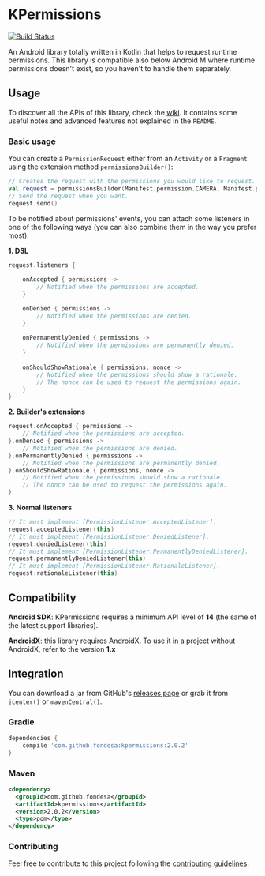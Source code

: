 KPermissions
===============
[![Build Status](https://travis-ci.org/Fondesa/KPermissions.svg?branch=master)](https://travis-ci.org/Fondesa/KPermissions)

An Android library totally written in Kotlin that helps to request runtime permissions.
This library is compatible also below Android M where runtime permissions doesn't exist, so you haven't to handle them separately. 

Usage
------

To discover all the APIs of this library, check the [wiki](https://github.com/Fondesa/KPermissions/wiki). It contains some useful notes and advanced features not explained in the ```README```.

### Basic usage
You can create a ```PermissionRequest``` either from an ```Activity``` or a ```Fragment``` using the extension method ```permissionsBuilder()```:

```kotlin
// Creates the request with the permissions you would like to request.
val request = permissionsBuilder(Manifest.permission.CAMERA, Manifest.permission.SEND_SMS).build()
// Send the request when you want.
request.send() 
```

To be notified about permissions' events, you can attach some listeners in one of the following ways (you can also combine them in the way you prefer most).

**1. DSL**

```kotlin
request.listeners {
    
    onAccepted { permissions ->
        // Notified when the permissions are accepted.
    }

    onDenied { permissions ->
        // Notified when the permissions are denied.
    }
    
    onPermanentlyDenied { permissions ->
        // Notified when the permissions are permanently denied.
    }
    
    onShouldShowRationale { permissions, nonce ->
        // Notified when the permissions should show a rationale.
        // The nonce can be used to request the permissions again.
    }
}
```

**2. Builder's extensions**

```kotlin
request.onAccepted { permissions ->
    // Notified when the permissions are accepted.
}.onDenied { permissions ->
    // Notified when the permissions are denied.
}.onPermanentlyDenied { permissions ->
    // Notified when the permissions are permanently denied.
}.onShouldShowRationale { permissions, nonce ->
    // Notified when the permissions should show a rationale.
    // The nonce can be used to request the permissions again.
}
```

**3. Normal listeners**

```kotlin
// It must implement [PermissionListener.AcceptedListener].
request.acceptedListener(this)
// It must implement [PermissionListener.DeniedListener].
request.deniedListener(this)
// It must implement [PermissionListener.PermanentlyDeniedListener].
request.permanentlyDeniedListener(this)
// It must implement [PermissionListener.RationaleListener].
request.rationaleListener(this)
```

Compatibility
------

**Android SDK**: KPermissions requires a minimum API level of **14** (the same of the latest support libraries).

**AndroidX**: this library requires AndroidX. To use it in a project without AndroidX, refer to the version **1.x**

Integration
------

You can download a jar from GitHub's [releases page](https://github.com/Fondesa/KPermissions/releases) or grab it from ```jcenter()``` or ```mavenCentral()```.

### Gradle ###

```gradle
dependencies {
    compile 'com.github.fondesa:kpermissions:2.0.2'
}
```

### Maven ###

```xml
<dependency>
  <groupId>com.github.fondesa</groupId>
  <artifactId>kpermissions</artifactId>
  <version>2.0.2</version>
  <type>pom</type>
</dependency>
```

### Contributing ###
Feel free to contribute to this project following the [contributing guidelines](https://github.com/Fondesa/KPermissions/blob/master/.github/CONTRIBUTING.md).